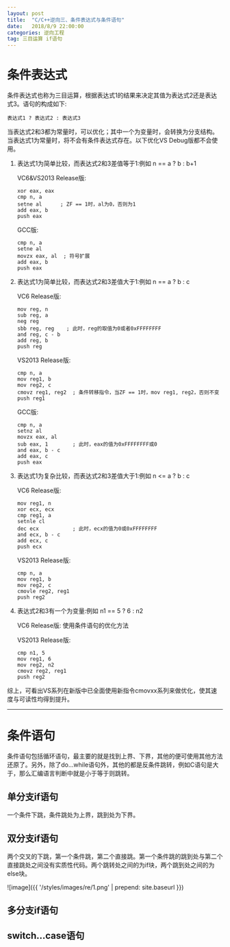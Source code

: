 ```yaml
---
layout: post
title:  "C/C++逆向三、条件表达式与条件语句"
date:   2018/8/9 22:00:00 
categories: 逆向工程
tag: 三目运算 if语句
---
```


# 条件表达式

 条件表达式也称为三目运算，根据表达式1的结果来决定其值为表达式2还是表达式3。语句的构成如下:

    表达式1 ? 表达式2 : 表达式3

 当表达式2和3都为常量时，可以优化；其中一个为变量时，会转换为分支结构。当表达式1为常量时，将不会有条件表达式存在。以下优化VS Debug版都不会使用。

 1. 表达式1为简单比较，而表达式2和3差值等于1:例如 n == a ? b : b+1

    VC6&VS2013 Release版:

        xor eax, eax
        cmp n, a
        setne al      ; ZF == 1时，al为0，否则为1
        add eax, b
        push eax

    GCC版:

        cmp n, a
        setne al
        movzx eax, al  ; 符号扩展
        add eax, b
        push eax

 2. 表达式1为简单比较，而表达式2和3差值大于1:例如 n == a ? b : c

    VC6 Release版:

        mov reg, n
        sub reg, a
        neg reg
        sbb reg, reg    ; 此时，reg的取值为0或者0xFFFFFFFF
        and reg, c - b
        add reg, b
        push reg

    VS2013 Release版:

        cmp n, a
        mov reg1, b
        mov reg2, c
        cmovz reg1, reg2  ; 条件转移指令，当ZF == 1时，mov reg1, reg2，否则不变
        push reg1

    GCC版:

        cmp n, a
        setnz al
        movzx eax, al
        sub eax, 1        ; 此时，eax的值为0xFFFFFFFF或0
        and eax, b - c
        add eax, c
        push eax

 3. 表达式1为复杂比较，而表达式2和3差值大于1:例如 n <= a ? b : c

    VC6 Release版:

        mov reg1, n
        xor ecx, ecx
        cmp reg1, a
        setnle cl
        dec ecx           ; 此时，ecx的值为0或0xFFFFFFFF
        and ecx, b - c
        add ecx, c
        push ecx
        
    VS2013 Release版:
    
        cmp n, a
        mov reg1, b
        mov reg2, c
        cmovle reg2, reg1
        push reg2


 4. 表达式2和3有一个为变量:例如 n1 == 5 ? 6 : n2

    VC6 Release版: 使用条件语句的优化方法
    
    VS2013 Release版:
    
        cmp n1, 5
        mov reg1, 6
        mov reg2, n2
        cmovz reg2, reg1
        push reg2
        
综上，可看出VS系列在新版中已全面使用新指令cmovxx系列来做优化，使其速度与可读性均得到提升。

---

# 条件语句

条件语句包括循环语句，最主要的就是找到上界、下界，其他的便可使用其他方法还原了。另外，除了do...while语句外，其他的都是反条件跳转，例如C语句是大于，那么汇编语言判断中就是小于等于则跳转。

## 单分支if语句

一个条件下跳，条件跳处为上界，跳到处为下界。

## 双分支if语句

两个交叉的下跳，第一个条件跳，第二个直接跳。第一个条件跳的跳到处与第二个直接跳处之间没有实质性代码。两个跳转处之间的为if块，两个跳到处之间的为else块。

![image]({{ '/styles/images/re/1.png' | prepend: site.baseurl }})

## 多分支if语句

## switch...case语句